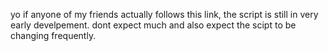 yo if anyone of my friends actually follows this link, the script is still in very early develpement. dont expect much and also expect the scipt to be changing frequently.
